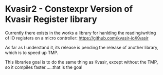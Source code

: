 # Kvasir2 - Constexpr Version of Kvasir Register library

Currently there exists in the works a library for hanlding the reading/writing of IO registers on a micro controller: https://github.com/kvasir-io/Kvasir

As far as I understand it, its release is pending the release of another library, which is to speed up TMP.

This libraries goal is to do the same thing as Kvasir, except without the TMP, so it compiles faster......that is the goal
